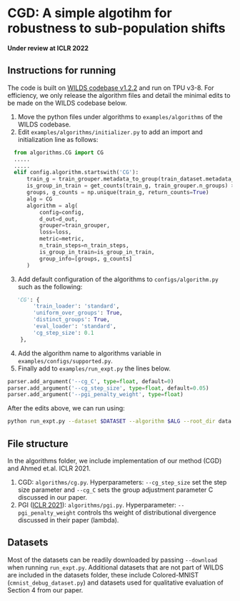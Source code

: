 # CGD: A simple algotihm for robustness to sub-population shifts   
**Under review at ICLR 2022**   

## Instructions for running    
The code is built on [WILDS codebase v1.2.2](https://github.com/p-lambda/wilds/releases/tag/v1.2.2) and run on TPU v3-8. For efficiency, we only release the algorithm files and detail the minimal edits to be made on the WILDS codebase below. 

1. Move the python files under algorithms to `examples/algorithms` of the WILDS codebase.   
2. Edit `examples/algorithms/initializer.py` to add an import and initialization line as follows:   
```python
  from algorithms.CG import CG
  .....
  .....
  elif config.algorithm.startswith('CG'):
      train_g = train_grouper.metadata_to_group(train_dataset.metadata_array)
      is_group_in_train = get_counts(train_g, train_grouper.n_groups) > 0
      groups, g_counts = np.unique(train_g, return_counts=True)
      alg = CG
      algorithm = alg(
          config=config,
          d_out=d_out,
          grouper=train_grouper,
          loss=loss,
          metric=metric,
          n_train_steps=n_train_steps,
          is_group_in_train=is_group_in_train,
          group_info=[groups, g_counts]
      )
```
3. Add default configuration of the algorithms to `configs/algorithm.py` such as the following:
```python
   'CG': {
        'train_loader': 'standard',
        'uniform_over_groups': True,
        'distinct_groups': True,
        'eval_loader': 'standard',
        'cg_step_size': 0.1
    },
```
4. Add the algorithm name to algorithms variable in `examples/configs/supported.py`.
5. Finally add to `examples/run_expt.py` the lines below.
```python
parser.add_argument('--cg_C', type=float, default=0)
parser.add_argument('--cg_step_size', type=float, default=0.05)
parser.add_argument('--pgi_penalty_weight', type=float)
```

After the edits above, we can run using:   
```bash
python run_expt.py --dataset $DATASET --algorithm $ALG --root_dir data --progress_bar --log_dir logs/"$DATASET"/$ALG/run:1:seed:"$seed" --seed $seed --weight_decay 1e-4 --n_epochs 100;
```

## File structure
In the algorithms folder, we include implementation of our method (CGD) and Ahmed et.al. ICLR 2021.   
1. CGD: `algorithms/cg.py`. Hyperparameters: `--cg_step_size` set the step size parameter and `--cg_C` sets the group adjustment parameter C discussed in our paper. 
2. PGI ([ICLR 2021](https://openreview.net/forum?id=b9PoimzZFJ)): `algorithms/pgi.py`. Hyperparameter: `--pgi_penalty_weight` controls ths weight of distributional divergence discussed in their paper (lambda).

## Datasets
Most of the datasets can be readily downloaded by passing `--download` when running `run_expt.py`. Additional datasets that are not part of WILDS are included in the datasets folder, these include Colored-MNIST (`cmnist_debug_dataset.py`) and datasets used for qualitative evaluation of Section 4 from our paper. 
